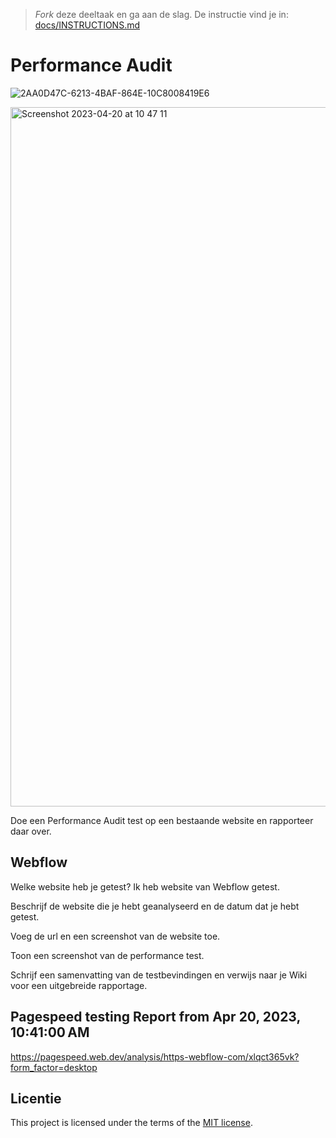> _Fork_ deze deeltaak en ga aan de slag. De instructie vind je in: [docs/INSTRUCTIONS.md](docs/INSTRUCTIONS.md)

# Performance Audit 
![2AA0D47C-6213-4BAF-864E-10C8008419E6](https://user-images.githubusercontent.com/94745953/233318750-192bf287-871d-488f-bef5-e39a9299f513.png)


<img width="1119" alt="Screenshot 2023-04-20 at 10 47 11" src="https://user-images.githubusercontent.com/94745953/234301337-47e43f9c-d26d-4d67-9206-6da24d4662a7.png">




Doe een Performance Audit test op een bestaande website en rapporteer daar over.

## Webflow

Welke website heb je getest?
Ik heb website van Webflow getest.


Beschrijf de website die je hebt geanalyseerd en de datum dat je hebt getest.

Voeg de url en een screenshot van de website toe.  

Toon een screenshot van de performance test.

Schrijf een samenvatting van de testbevindingen en verwijs naar je Wiki voor een uitgebreide rapportage.


## Pagespeed testing Report from Apr 20, 2023, 10:41:00 AM
https://pagespeed.web.dev/analysis/https-webflow-com/xlqct365vk?form_factor=desktop


## Licentie

This project is licensed under the terms of the [MIT license](./LICENSE).

